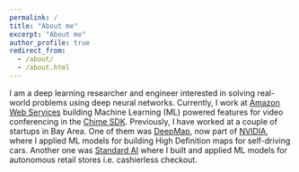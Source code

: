```yaml
---
permalink: /
title: "About me"
excerpt: "About me"
author_profile: true
redirect_from: 
  - /about/
  - /about.html
---
```


I am a deep learning researcher and engineer interested in solving real-world problems using deep neural networks. Currently, I work at [Amazon Web Services](https://aws.amazon.com/) building Machine Learning (ML) powered features for video conferencing in the [Chime SDK](https://aws.amazon.com/chime/). Previously, I have worked at a couple of startups in Bay Area. One of them was [DeepMap](https://www.nvidia.com/en-us/self-driving-cars/hd-mapping/), now part of [NVIDIA](https://www.nvidia.com/), where I applied ML models for building High Definition maps for self-driving cars. Another one was [Standard AI](https://standard.ai/) where I built and applied ML models for autonomous retail stores i.e. cashierless checkout.           

